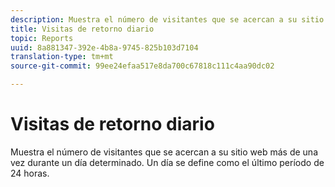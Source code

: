 ```yaml
---
description: Muestra el número de visitantes que se acercan a su sitio web más de una vez durante un día determinado. Un día se define como el último período de 24 horas.
title: Visitas de retorno diario
topic: Reports
uuid: 8a881347-392e-4b8a-9745-825b103d7104
translation-type: tm+mt
source-git-commit: 99ee24efaa517e8da700c67818c111c4aa90dc02

---
```



# Visitas de retorno diario

Muestra el número de visitantes que se acercan a su sitio web más de una vez durante un día determinado. Un día se define como el último período de 24 horas.

